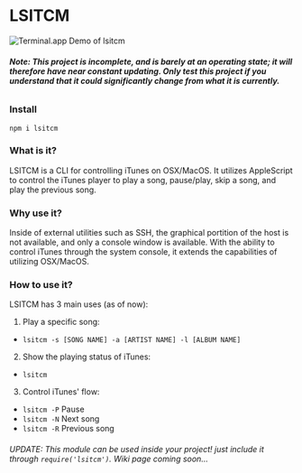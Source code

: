 # LSITCM

![Terminal.app Demo of lsitcm](https://s22.postimg.cc/jinq68mtt/demo.png)

###### **Note: This project is incomplete, and is barely at an operating state; it will therefore have near constant updating. Only test this project if you understand that it could significantly change from what it is currently.**

### Install
`npm i lsitcm`

### What is it?

LSITCM is a CLI for controlling iTunes on OSX/MacOS. It utilizes AppleScript to control the iTunes player to play a song, pause/play, skip a song, and play the previous song.

### Why use it?

Inside of external utilities such as SSH, the graphical portition of the host is not available, and only a console window is available. With the ability to control iTunes through the system console, it extends the capabilities of utilizing OSX/MacOS.

### How to use it?

LSITCM has 3 main uses (as of now):
1. Play a specific song:
  - `lsitcm -s [SONG NAME] -a [ARTIST NAME] -l [ALBUM NAME]`
2. Show the playing status of iTunes:
  - `lsitcm`
3. Control iTunes' flow:
  - `lsitcm -P` Pause
  - `lsitcm -N` Next song
  - `lsitcm -R` Previous song

###### UPDATE: This module can be used inside your project! just include it through `require('lsitcm')`. Wiki page coming soon...
